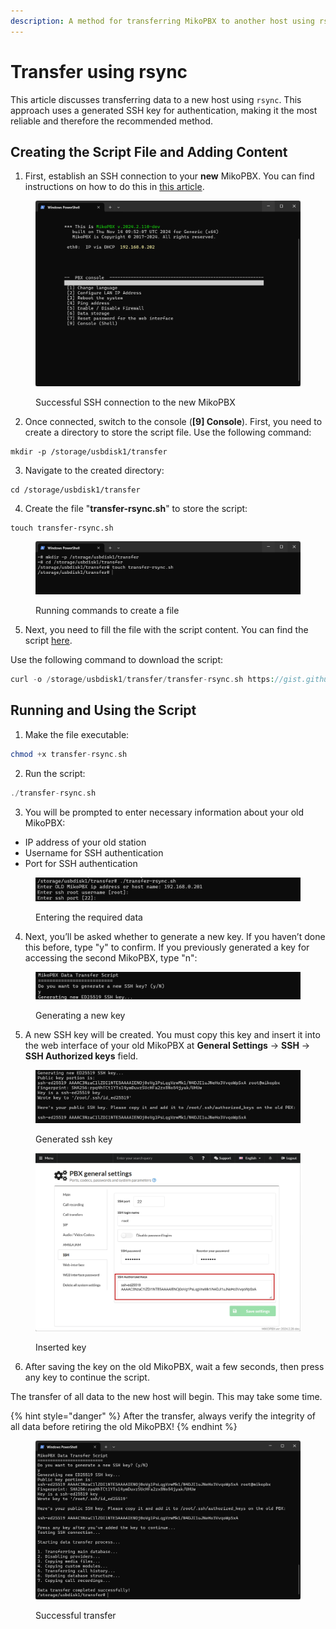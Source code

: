 ```yaml
---
description: A method for transferring MikoPBX to another host using rsync (preferred)
---
```


# Transfer using rsync

This article discusses transferring data to a new host using `rsync`. This approach uses a generated SSH key for authentication, making it the most reliable and therefore the recommended method.

## Creating the Script File and Adding Content

1. First, establish an SSH connection to your **new** MikoPBX. You can find instructions on how to do this in [this article](../../troubleshooting/connecting-to-a-pbx-using-ssh/connecting-to-a-pbx-using-an-ssh-client.md).

<figure><img src="../../../.gitbook/assets/sshConnection.png" alt=""><figcaption><p>Successful SSH connection to the new MikoPBX</p></figcaption></figure>

2. Once connected, switch to the console (**\[9] Console**). First, you need to create a directory to store the script file. Use the following command:

```
mkdir -p /storage/usbdisk1/transfer
```

3. Navigate to the created directory:

```
cd /storage/usbdisk1/transfer
```

4. Create the file "**transfer-rsync.sh**" to store the script:

```
touch transfer-rsync.sh
```

<figure><img src="../../../.gitbook/assets/image (41).png" alt=""><figcaption><p>Running commands to create a file</p></figcaption></figure>

5. Next, you need to fill the file with the script content. You can find the script [here](https://gist.github.com/excla1mmm/c9891306b459cac0c7ea3c785ab0936e).

Use the following command to download the script:

```php
curl -o /storage/usbdisk1/transfer/transfer-rsync.sh https://gist.githubusercontent.com/excla1mmm/c9891306b459cac0c7ea3c785ab0936e/raw/ec57ab60ee48112b4a16635e7b47955e5a044513/transfer-rsync.sh
```

## Running and Using the Script

1. Make the file executable:

```php
chmod +x transfer-rsync.sh
```

2. Run the script:

```php
./transfer-rsync.sh
```

3. You will be prompted to enter necessary information about your old MikoPBX:

* IP address of your old station
* Username for SSH authentication
* Port for SSH authentication

<figure><img src="../../../.gitbook/assets/image (42).png" alt=""><figcaption><p>Entering the required data</p></figcaption></figure>

4. Next, you’ll be asked whether to generate a new key. If you haven’t done this before, type "y" to confirm. If you previously generated a key for accessing the second MikoPBX, type "n":

<figure><img src="../../../.gitbook/assets/image (43).png" alt=""><figcaption><p>Generating a new key</p></figcaption></figure>

5. A new SSH key will be created. You must copy this key and insert it into the web interface of your old MikoPBX at **General Settings** → **SSH** → **SSH Authorized keys** field.

<figure><img src="../../../.gitbook/assets/image (44).png" alt=""><figcaption><p>Generated ssh key</p></figcaption></figure>

<figure><img src="../../../.gitbook/assets/SshAuthorizedKeysField.png" alt=""><figcaption><p>Inserted key</p></figcaption></figure>

6. After saving the key on the old MikoPBX, wait a few seconds, then press any key to continue the script.

The transfer of all data to the new host will begin. This may take some time.

{% hint style="danger" %}
After the transfer, always verify the integrity of all data before retiring the old MikoPBX!
{% endhint %}

<figure><img src="../../../.gitbook/assets/image (45).png" alt=""><figcaption><p>Successful transfer</p></figcaption></figure>
